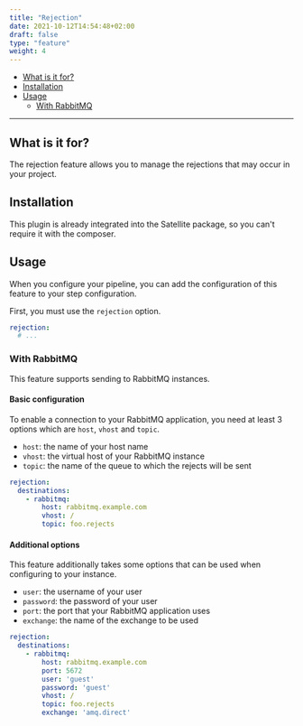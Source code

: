 ```yaml
---
title: "Rejection"
date: 2021-10-12T14:54:48+02:00
draft: false
type: "feature"
weight: 4
---
```


- [What is it for?](#what-is-it-for)
- [Installation](#installation)
- [Usage](#usage)
  - [With RabbitMQ](#basic-usage)

---

## What is it for?

The rejection feature allows you to manage the rejections that may occur in your project.

## Installation

This plugin is already integrated into the Satellite package, so you can't require it with the composer.

## Usage

When you configure your pipeline, you can add the configuration of this feature to your step configuration.

First, you must use the `rejection` option.

```yaml
rejection:
  # ...
```

### With RabbitMQ

This feature supports sending to RabbitMQ instances.

#### Basic configuration

To enable a connection to your RabbitMQ application, you need at least 3 options which are `host`, `vhost` and `topic`.

- `host`: the name of your host name
- `vhost`: the virtual host of your RabbitMQ instance
- `topic`: the name of the queue to which the rejects will be sent

```yaml
rejection:
  destinations:
    - rabbitmq:
        host: rabbitmq.example.com
        vhost: /
        topic: foo.rejects
```

#### Additional options

This feature additionally takes some options that can be used when configuring to your instance.

- `user`: the username of your user
- `password`: the password of your user
- `port`: the port that your RabbitMQ application uses
- `exchange`: the name of the exchange to be used

```yaml
rejection:
  destinations:
    - rabbitmq:
        host: rabbitmq.example.com
        port: 5672
        user: 'guest'
        password: 'guest'
        vhost: /
        topic: foo.rejects
        exchange: 'amq.direct'
```
